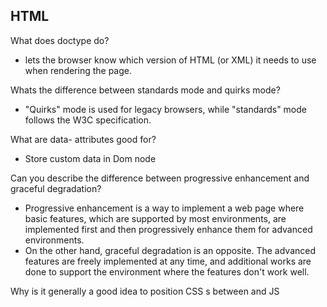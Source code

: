 


## HTML

What does doctype do?
- lets the browser know which version of HTML (or XML) it needs to use when rendering the page. 

Whats the difference between standards mode and quirks mode?
- "Quirks" mode is used for legacy browsers, while "standards" mode follows the W3C specification. 

What are data- attributes good for? 
- Store custom data in Dom node


Can you describe the difference between progressive enhancement and graceful degradation?
- Progressive enhancement is a way to implement a web page where basic features, which are supported by most environments, are implemented first and then progressively enhance them for advanced environments.
- On the other hand, graceful degradation is an opposite. The advanced features are freely implemented at any time, and additional works are done to support the environment where the features don't work well.

Why is it generally a good idea to position CSS <link>s between <head></head> and JS <script>s just before </body>? Do you know any exceptions?/

- CSS declared before <body> starts, your styles has actually loaded already
- run javascript just before the </body> so that it is ran after all the elements have been rendered./

Explain some of the pros and cons for CSS animations versus JavaScript animations.

-CSS animations
    -pros: They use GPU, so they are CPU-efficient. Don't consume JavaScript event loops.
    -cons: Hard to handle, as CSS doesn't contain logics. Not supported in old browsers.

-JavaScript animations
    -Opposite to CSS animations


What does CORS stand for and what issue does it address?

 -CORS stands for cross-origin resource sharing. There could be situation where some resources should be allowed from sources having different origin. CORS is a standard to enable cross-site HTTP requests for:

 -AJAX API call
 -Web Fonts
 -WebGL textures
 -Image/video frames drawn to a canvas using drawImage
 -Stylesheets
 -Scripts